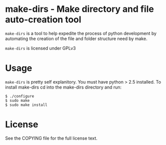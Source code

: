 make-dirs - Make directory and file auto-creation tool
========================================================

`make-dirs` is a tool to help expedite the process of python development 
by automating the creation of the file and folder structure need by
make.

`make-dirs` is licensed under GPLv3

Usage
========

`make-dirs` is pretty self explanitory. You must have python > 2.5 installed.
 To install make-dirs cd into the make-dirs directory and run: 

	$ ./configure
	$ sudo make
	$ sudo make install

License
==================================
See the COPYING file for the full license text.
